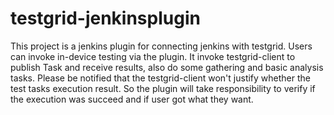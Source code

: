 testgrid-jenkinsplugin
======================

This project is a jenkins plugin for connecting jenkins with testgrid. Users can invoke in-device testing via the plugin. 
It invoke testgrid-client to publish Task and receive results, also do some gathering and basic analysis tasks.
Please be notified that the testgrid-client won't justify whether the test tasks execution result. 
So the plugin will take responsibility to verify if the execution was succeed and if user got what they want.
